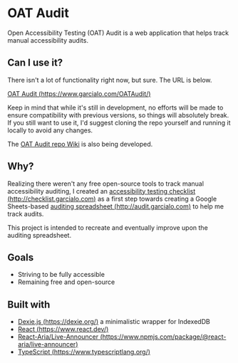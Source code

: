 # OAT Audit

Open Accessibility Testing (OAT) Audit is a web application that helps track manual accessibility audits.

## Can I use it?

There isn't a lot of functionality right now, but sure. The URL is below.

[OAT Audit (https://www.garcialo.com/OATAudit/)](https://www.garcialo.com/OATAudit/)

Keep in mind that while it's still in development, no efforts will be made to ensure compatibility with previous versions, so things will absolutely break. If you still want to use it, I'd suggest cloning the repo yourself and running it locally to avoid any changes.

The [OAT Audit repo Wiki](https://github.com/garcialo/OATAudit/wiki) is also being developed.

## Why?

Realizing there weren't any free open-source tools to track manual accessibility auditing, I created an [accessibility testing checklist (http://checklist.garcialo.com)](http://checklist.garcialo.com) as a first step towards creating a Google Sheets-based [auditing spreadsheet (http://audit.garcialo.com)](http://audit.garcialo.com) to help me track audits.

This project is intended to recreate and eventually improve upon the auditing spreadsheet.

## Goals

-   Striving to be fully accessible
-   Remaining free and open-source

## Built with

-   [Dexie.js (https://dexie.org/)](https://dexie.org/) a minimalistic wrapper for IndexedDB
-   [React (https://www.react.dev/)](https://www.react.dev/)
-   [React-Aria/Live-Announcer (https://www.npmjs.com/package/@react-aria/live-announcer)](https://www.npmjs.com/package/@react-aria/live-announcer)
-   [TypeScript (https://www.typescriptlang.org/)](https://www.typescriptlang.org/)
